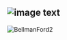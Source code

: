 ![image text](https://github.com/JunfengZhao2357/Cpp_play-with-algorithm/blob/master/Chapter%2009_Shortest_Path/02_BellmanFord/BellmanFord.png)
---
![BellmanFord2](https://github.com/JunfengZhao2357/Cpp_play-with-algorithm/blob/master/Chapter%2009_Shortest_Path/02_BellmanFord/BellmanFord2.png)
